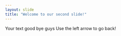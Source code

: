 ```yaml
---
layout: slide
title: "Welcome to our second slide!"
---
```

Your text good bye guys
Use the left arrow to go back!


